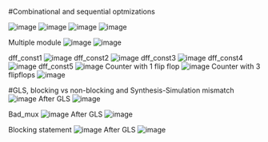 #Combinational and sequential optmizations

![image](https://github.com/saivardhan3333/VSD-HD/assets/60193705/95cf351c-da74-47ed-91f5-bcc9e1eeb063)
![image](https://github.com/saivardhan3333/VSD-HD/assets/60193705/a3a31022-c96e-47df-ab08-11be069a6bdb)
![image](https://github.com/saivardhan3333/VSD-HD/assets/60193705/47f1c948-30d7-4987-b9ba-3c980f660d98)
![image](https://github.com/saivardhan3333/VSD-HD/assets/60193705/b06f9049-9bb0-4578-8592-3506da60ffc1)

Multiple module
![image](https://github.com/saivardhan3333/VSD-HD/assets/60193705/5cb7100e-e7ed-45f7-af8b-6f6ba122e5ef)
![image](https://github.com/saivardhan3333/VSD-HD/assets/60193705/2127d8c9-e313-41ba-a1cf-60b5fee3276d)


dff_const1
![image](https://github.com/saivardhan3333/VSD-HD/assets/60193705/52f9361d-3882-4c1e-8259-cc1886838f6e)
dff_const2
![image](https://github.com/saivardhan3333/VSD-HD/assets/60193705/ef1bd36c-fa9e-4be4-b64a-614c83b7e9e4)
dff_const3
![image](https://github.com/saivardhan3333/VSD-HD/assets/60193705/ccffe015-0b9a-49a4-9620-8f9c0ae58cec)
dff_const4
![image](https://github.com/saivardhan3333/VSD-HD/assets/60193705/ede7b6a1-aa10-4863-841f-65c6375cf6e0)
dff_const5
![image](https://github.com/saivardhan3333/VSD-HD/assets/60193705/e799f5b2-9def-4630-b534-14e0bb740094)
Counter with 1 flip flop
![image](https://github.com/saivardhan3333/VSD-HD/assets/60193705/48f6fef7-4b54-47b0-97f4-c72c9ecf3f2f)
Counter with 3 flipflops
![image](https://github.com/saivardhan3333/VSD-HD/assets/60193705/b0b0701c-f658-48fa-92a1-3f50b940f23f)

#GLS, blocking vs non-blocking and Synthesis-Simulation mismatch
![image](https://github.com/saivardhan3333/VSD-HD/assets/60193705/24871716-a4b2-4146-b3a7-aa898b128083)
After GLS
![image](https://github.com/saivardhan3333/VSD-HD/assets/60193705/1e71b0db-5bb6-456f-8a2d-778cb8ed436e)

Bad_mux
![image](https://github.com/saivardhan3333/VSD-HD/assets/60193705/02366691-15b6-453b-a74f-0b2394860b86)
After GLS
![image](https://github.com/saivardhan3333/VSD-HD/assets/60193705/7935a265-a15a-4386-817c-801e8c348b5d)

Blocking statement
![image](https://github.com/saivardhan3333/VSD-HD/assets/60193705/57afd45d-d7b6-42d9-b25e-e5858d4612f9)
After GLS
![image](https://github.com/saivardhan3333/VSD-HD/assets/60193705/92f25ac2-c492-434a-8d79-bec37b51802c)


